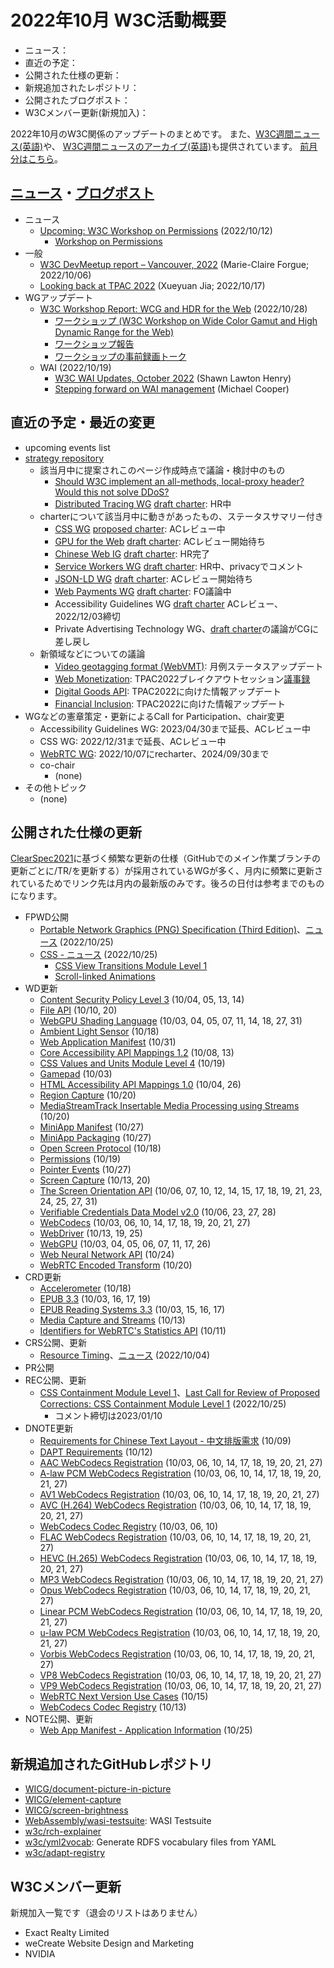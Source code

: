 # 2022年10月 W3C活動概要

- ニュース：
- 直近の予定：
- 公開された仕様の更新：
- 新規追加されたレポジトリ：
- 公開されたブログポスト：
- W3Cメンバー更新(新規加入)：

2022年10月のW3C関係のアップデートのまとめです。
また、[W3C週間ニュース(英語)](https://www.w3.org/News/Public/)や、
[W3C週間ニュースのアーカイブ(英語)](https://lists.w3.org/Archives/Public/w3c-announce/2022OctDec/subject.html)も提供されています。
[前月分はこちら](202209.md)。

## [ニュース](https://www.w3.org/blog/news/)・[ブログポスト](https://www.w3.org/blog/)

* ニュース
  * [Upcoming: W3C Workshop on Permissions](https://www.w3.org/blog/news/archives/9714) (2022/10/12)
    * [Workshop on Permissions](https://www.w3.org/Privacy/permissions-ws-2022/)
* 一般
  * [W3C DevMeetup report – Vancouver, 2022](https://www.w3.org/blog/2022/10/w3c-devmeetup-2022-vancouver-report/) (Marie-Claire Forgue; 2022/10/06)
  * [Looking back at TPAC 2022](https://www.w3.org/blog/2022/10/looking-back-at-tpac-2022/) (Xueyuan Jia; 2022/10/17)
* WGアップデート
  * [W3C Workshop Report: WCG and HDR for the Web](https://www.w3.org/blog/news/archives/9731) (2022/10/28)
    * [ワークショップ (W3C Workshop on Wide Color Gamut and High Dynamic Range for the Web)](https://www.w3.org/Graphics/Color/Workshop/overview.html)
    * [ワークショップ報告](https://www.w3.org/Graphics/Color/Workshop/report.html)
    * [ワークショップの事前録画トーク](https://www.w3.org/Graphics/Color/Workshop/talks.html)
  * WAI (2022/10/19)
    * [W3C WAI Updates, October 2022](https://www.w3.org/blog/2022/10/w3c-wai-updates-october-2022/) (Shawn Lawton Henry)
    * [Stepping forward on WAI management](https://www.w3.org/blog/2022/10/stepping-forward-on-wai-management/) (Michael Cooper)

## 直近の予定・最近の変更

* upcoming events list
* [strategy repository](https://github.com/w3c/strategy/issues)
  * 該当月中に提案されこのページ作成時点で議論・検討中のもの
    * [Should W3C implement an all-methods, local-proxy header? Would this not solve DDoS?](https://github.com/w3c/strategy/issues/358)
    * [Distributed Tracing WG](https://github.com/w3c/strategy/issues/355) [draft charter](https://w3c.github.io/charter-drafts/2022/distributed-tracing.html): HR中
  * charterについて該当月中に動きがあったもの、ステータスサマリー付き
    * [CSS WG](https://github.com/w3c/strategy/issues/338) [proposed charter](https://w3c.github.io/charter-drafts/2022/css-2022.html): ACレビュー中
    * [GPU for the Web](https://github.com/w3c/strategy/issues/352) [draft charter](https://gpuweb.github.io/admin/wg-charter.html): ACレビュー開始待ち
    * [Chinese Web IG](https://github.com/w3c/strategy/issues/336) [draft charter](https://w3c.github.io/chinese-ig-charter/charter-2022.html): HR完了
    * [Service Workers WG](https://github.com/w3c/strategy/issues/334) [draft charter](https://w3c.github.io/charter-drafts/sw-2022.html): HR中、privacyでコメント
    * [JSON-LD WG](https://github.com/w3c/strategy/issues/350) [draft charter](https://w3c.github.io/charter-drafts/2022/json-ld-2022.html): ACレビュー開始待ち
    * [Web Payments WG](https://github.com/w3c/strategy/issues/287) [draft charter](https://www.w3.org/Payments/WG/charter-2021.html): FO議論中
    * Accessibility Guidelines WG [draft charter](https://www.w3.org/2022/10/proposed-ag-charter) ACレビュー、2022/12/03締切
    * Private Advertising Technology WG、[draft charter](https://patcg.github.io/patwg-charter/charter.html)の議論がCGに差し戻し
  * 新領域などについての議論
    * [Video geotagging format (WebVMT)](https://github.com/w3c/strategy/issues/113): 月例ステータスアップデート
    * [Web Monetization](https://github.com/w3c/strategy/issues/151): TPAC2022ブレイクアウトセッション[議事録](https://www.w3.org/2022/09/14-web-monetization-minutes.html)
    * [Digital Goods API](https://github.com/w3c/strategy/issues/236): TPAC2022に向けた情報アップデート
    * [Financial Inclusion](https://github.com/w3c/strategy/issues/296): TPAC2022に向けた情報アップデート
* WGなどの憲章策定・更新によるCall for Participation、chair変更
  * Accessibility Guidelines WG: 2023/04/30まで延長、ACレビュー中
  * CSS WG: 2022/12/31まで延長、ACレビュー中
  * [WebRTC WG](https://www.w3.org/2022/10/webrtc-charter.html): 2022/10/07にrecharter、2024/09/30まで
  * co-chair
    * (none)
* その他トピック
  * (none)

## 公開された仕様の更新

[ClearSpec2021](https://github.com/w3c/tr-pages/blob/main/clearspec2021.md)に基づく頻繁な更新の仕様（GitHubでのメイン作業ブランチの更新ごとに/TR/を更新する）が採用されているWGが多く、月内に頻繁に更新されているためでリンク先は月内の最新版のみです。後ろの日付は参考までのものになります。

* FPWD公開
  * [Portable Network Graphics (PNG) Specification (Third Edition)](https://www.w3.org/TR/2022/WD-png-3-20221025/)、[ニュース](https://www.w3.org/blog/news/archives/9718) (2022/10/25)
  * [CSS - ニュース](https://www.w3.org/blog/news/archives/9723) (2022/10/25)
    * [CSS View Transitions Module Level 1](https://www.w3.org/TR/2022/WD-css-view-transitions-1-20221025/)
    * [Scroll-linked Animations](https://www.w3.org/TR/2022/WD-scroll-animations-1-20221025/)
* WD更新
  * [Content Security Policy Level 3](https://www.w3.org/TR/2022/WD-CSP3-20221014/) (10/04, 05, 13, 14)
  * [File API](https://www.w3.org/TR/2022/WD-FileAPI-20221020/) (10/10, 20)
  * [WebGPU Shading Language](https://www.w3.org/TR/2022/WD-WGSL-20221031/) (10/03, 04, 05, 07, 11, 14, 18, 27, 31)
  * [Ambient Light Sensor](https://www.w3.org/TR/2022/WD-ambient-light-20221018/) (10/18)
  * [Web Application Manifest](https://www.w3.org/TR/2022/WD-appmanifest-20221031/) (10/31)
  * [Core Accessibility API Mappings 1.2](https://www.w3.org/TR/2022/WD-core-aam-1.2-20221013/) (10/08, 13)
  * [CSS Values and Units Module Level 4](https://www.w3.org/TR/2022/WD-css-values-4-20221019/) (10/19)
  * [Gamepad](https://www.w3.org/TR/2022/WD-gamepad-20221003/) (10/03)
  * [HTML Accessibility API Mappings 1.0](https://www.w3.org/TR/2022/WD-html-aam-1.0-20221026/) (10/04, 26)
  * [Region Capture](https://www.w3.org/TR/2022/WD-mediacapture-region-20221020/) (10/20)
  * [MediaStreamTrack Insertable Media Processing using Streams](https://www.w3.org/TR/2022/WD-mediacapture-transform-20221020/) (10/20)
  * [MiniApp Manifest](https://www.w3.org/TR/2022/WD-miniapp-manifest-20221027/) (10/27)
  * [MiniApp Packaging](https://www.w3.org/TR/2022/WD-miniapp-packaging-20221027/) (10/27)
  * [Open Screen Protocol](https://www.w3.org/TR/2022/WD-openscreenprotocol-20221018/) (10/18)
  * [Permissions](https://www.w3.org/TR/2022/WD-permissions-20221019/) (10/19)
  * [Pointer Events](https://www.w3.org/TR/2022/WD-pointerevents3-20221027/) (10/27)
  * [Screen Capture](https://www.w3.org/TR/2022/WD-screen-capture-20221020/) (10/13, 20)
  * [The Screen Orientation API](https://www.w3.org/TR/2022/WD-screen-orientation-20221031/) (10/06, 07, 10, 12, 14, 15, 17, 18, 19, 21, 23, 24, 25, 27, 31)
  * [Verifiable Credentials Data Model v2.0](https://www.w3.org/TR/2022/WD-vc-data-model-2.0-20221028/) (10/06, 23, 27, 28)
  * [WebCodecs](https://www.w3.org/TR/2022/WD-webcodecs-20221027/) (10/03, 06, 10, 14, 17, 18, 19, 20, 21, 27)
  * [WebDriver](https://www.w3.org/TR/2022/WD-webdriver2-20221025/) (10/13, 19, 25)
  * [WebGPU](https://www.w3.org/TR/2022/WD-webgpu-20221026/) (10/03, 04, 05, 06, 07, 11, 17, 26)
  * [Web Neural Network API](https://www.w3.org/TR/2022/WD-webnn-20221024/) (10/24)
  * [WebRTC Encoded Transform](https://www.w3.org/TR/2022/WD-webrtc-encoded-transform-20221020/) (10/20)
* CRD更新
  * [Accelerometer](https://www.w3.org/TR/2022/CRD-accelerometer-20221018/) (10/18)
  * [EPUB 3.3](https://www.w3.org/TR/2022/CRD-epub-33-20221019/) (10/03, 16, 17, 19)
  * [EPUB Reading Systems 3.3](https://www.w3.org/TR/2022/CRD-epub-rs-33-20221017/) (10/03, 15, 16, 17)
  * [Media Capture and Streams](https://www.w3.org/TR/2022/CRD-mediacapture-streams-20221013/) (10/13)
  * [Identifiers for WebRTC's Statistics API](https://www.w3.org/TR/2022/CRD-webrtc-stats-20221011/) (10/11)
* CRS公開、更新
  * [Resource Timing](https://www.w3.org/TR/2022/CR-resource-timing-20221004/)、[ニュース](https://www.w3.org/blog/news/archives/9712) (2022/10/04)
* PR公開
* REC公開、更新
  * [CSS Containment Module Level 1](https://www.w3.org/TR/2022/REC-css-contain-1-20221025/)、[Last Call for Review of Proposed Corrections: CSS Containment Module Level 1](https://www.w3.org/blog/news/archives/9727) (2022/10/25)
    * コメント締切は2023/01/10
* DNOTE更新
  * [Requirements for Chinese Text Layout - 中文排版需求](https://www.w3.org/TR/2022/DNOTE-clreq-20221009/) (10/09)
  * [DAPT Requirements](https://www.w3.org/TR/2022/DNOTE-dapt-reqs-20221012/) (10/12)
  * [AAC WebCodecs Registration](https://www.w3.org/TR/2022/DNOTE-webcodecs-aac-codec-registration-20221027/) (10/03, 06, 10, 14, 17, 18, 19, 20, 21, 27)
  * [A-law PCM WebCodecs Registration](https://www.w3.org/TR/2022/DNOTE-webcodecs-alaw-codec-registration-20221027/) (10/03, 06, 10, 14, 17, 18, 19, 20, 21, 27)
  * [AV1 WebCodecs Registration](https://www.w3.org/TR/2022/DNOTE-webcodecs-av1-codec-registration-20221027/) (10/03, 06, 10, 14, 17, 18, 19, 20, 21, 27)
  * [AVC (H.264) WebCodecs Registration](https://www.w3.org/TR/2022/DNOTE-webcodecs-avc-codec-registration-20221027/) (10/03, 06, 10, 14, 17, 18, 19, 20, 21, 27)
  * [WebCodecs Codec Registry](https://www.w3.org/TR/2022/DNOTE-webcodecs-codec-registry-20221010/) (10/03, 06, 10)
  * [FLAC WebCodecs Registration](https://www.w3.org/TR/2022/DNOTE-webcodecs-flac-codec-registration-20221027/) (10/03, 06, 10, 14, 17, 18, 19, 20, 21, 27)
  * [HEVC (H.265) WebCodecs Registration](https://www.w3.org/TR/2022/DNOTE-webcodecs-hevc-codec-registration-20221027/) (10/03, 06, 10, 14, 17, 18, 19, 20, 21, 27)
  * [MP3 WebCodecs Registration](https://www.w3.org/TR/2022/DNOTE-webcodecs-mp3-codec-registration-20221027/) (10/03, 06, 10, 14, 17, 18, 19, 20, 21, 27)
  * [Opus WebCodecs Registration](https://www.w3.org/TR/2022/DNOTE-webcodecs-opus-codec-registration-20221027/) (10/03, 06, 10, 14, 17, 18, 19, 20, 21, 27)
  * [Linear PCM WebCodecs Registration](https://www.w3.org/TR/2022/DNOTE-webcodecs-pcm-codec-registration-20221027/) (10/03, 06, 10, 14, 17, 18, 19, 20, 21, 27)
  * [u-law PCM WebCodecs Registration](https://www.w3.org/TR/2022/DNOTE-webcodecs-ulaw-codec-registration-20221027/) (10/03, 06, 10, 14, 17, 18, 19, 20, 21, 27)
  * [Vorbis WebCodecs Registration](https://www.w3.org/TR/2022/DNOTE-webcodecs-vorbis-codec-registration-20221027/) (10/03, 06, 10, 14, 17, 18, 19, 20, 21, 27)
  * [VP8 WebCodecs Registration](https://www.w3.org/TR/2022/DNOTE-webcodecs-vp8-codec-registration-20221027/) (10/03, 06, 10, 14, 17, 18, 19, 20, 21, 27)
  * [VP9 WebCodecs Registration](https://www.w3.org/TR/2022/DNOTE-webcodecs-vp9-codec-registration-20221027/) (10/03, 06, 10, 14, 17, 18, 19, 20, 21, 27)
  * [WebRTC Next Version Use Cases](https://www.w3.org/TR/2022/DNOTE-webrtc-nv-use-cases-20221015/) (10/15)
  * [WebCodecs Codec Registry](https://www.w3.org/TR/2022/DRY-webcodecs-codec-registry-20221013/) (10/13)
* NOTE公開、更新
  * [Web App Manifest - Application Information](https://www.w3.org/TR/2022/NOTE-manifest-app-info-20221025/) (10/25)

## 新規追加されたGitHubレポジトリ

* [WICG/document-picture-in-picture](https://github.com/WICG/document-picture-in-picture)
* [WICG/element-capture](https://github.com/WICG/element-capture)
* [WICG/screen-brightness](https://github.com/WICG/screen-brightness)
* [WebAssembly/wasi-testsuite](https://github.com/WebAssembly/wasi-testsuite): WASI Testsuite
* [w3c/rch-explainer](https://github.com/w3c/rch-explainer)
* [w3c/yml2vocab](https://github.com/w3c/yml2vocab): Generate RDFS vocabulary files from YAML
* [w3c/adapt-registry](https://github.com/w3c/adapt-registry)

## W3Cメンバー更新

新規加入一覧です（退会のリストはありません）

* Exact Realty Limited
* weCreate Website Design and Marketing
* NVIDIA
